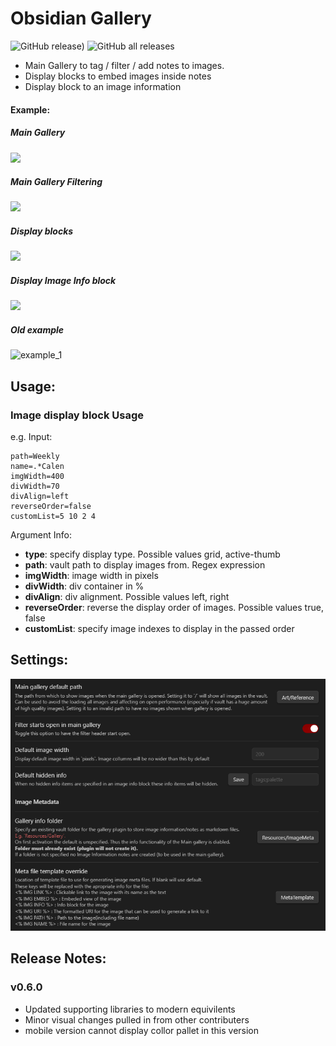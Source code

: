 # Obsidian Gallery
![GitHub release)](https://img.shields.io/github/v/release/TomNCatz/obsidian-gallery)
![GitHub all releases](https://img.shields.io/github/downloads/TomNCatz/obsidian-gallery/total)

- Main Gallery to tag / filter / add notes to images.
- Display blocks to embed images inside notes
- Display block to an image information

#### Example:

##### Main Gallery
![](https://raw.githubusercontent.com/TomNCatz/obsidian-gallery/main/images/Example_main_gallery_1.gif)

##### Main Gallery Filtering

![](https://raw.githubusercontent.com/TomNCatz/obsidian-gallery/main/images/Example_main_gallery_2.gif)

##### Display blocks

![](https://raw.githubusercontent.com/TomNCatz/obsidian-gallery/main/images/Example_Display_Block.gif)

##### Display Image Info block

![](https://raw.githubusercontent.com/TomNCatz/obsidian-gallery/main/images/Example_Info_Block.gif)

##### Old example
![example_1](https://raw.githubusercontent.com/TomNCatz/obsidian-gallery/main/images/example_1.png) 

## Usage:

### Image display block Usage
e.g. Input:

```
path=Weekly
name=.*Calen
imgWidth=400
divWidth=70
divAlign=left
reverseOrder=false
customList=5 10 2 4
```

Argument Info:
- **type**: specify display type. Possible values grid, active-thumb
- **path**: vault path to display images from. Regex expression
- **imgWidth**: image width in pixels
- **divWidth**: div container in %
- **divAlign**: div alignment. Possible values left, right
- **reverseOrder**: reverse the display order of images. Possible values true, false
- **customList**: specify image indexes to display in the passed order

## Settings:

![](https://raw.githubusercontent.com/TomNCatz/obsidian-gallery/main/images/Gallery_Settings.png)

## Release Notes:

### v0.6.0
- Updated supporting libraries to modern equivilents
- Minor visual changes pulled in from other contributers
- mobile version cannot display collor pallet in this version

